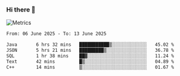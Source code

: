 ### Hi there 👋

![Metrics](https://github.com/radoapx/radoapx/blob/main/github-metrics.svg)

<!--START_SECTION:waka-->

```txt
From: 06 June 2025 - To: 13 June 2025

Java       6 hrs 32 mins   ███████████▒░░░░░░░░░░░░░   45.02 %
JSON       5 hrs 21 mins   █████████▒░░░░░░░░░░░░░░░   36.78 %
SQL        1 hr 38 mins    ██▓░░░░░░░░░░░░░░░░░░░░░░   11.24 %
Text       42 mins         █▒░░░░░░░░░░░░░░░░░░░░░░░   04.89 %
C++        14 mins         ▒░░░░░░░░░░░░░░░░░░░░░░░░   01.67 %
```

<!--END_SECTION:waka-->

<!--
**radoapx/radoapx** is a ✨ _special_ ✨ repository because its `README.md` (this file) appears on your GitHub profile.

Here are some ideas to get you started:

- 🔭 I’m currently working on ...
- 🌱 I’m currently learning ...
- 👯 I’m looking to collaborate on ...
- 🤔 I’m looking for help with ...
- 💬 Ask me about ...
- 📫 How to reach me: ...
- 😄 Pronouns: ...
- ⚡ Fun fact: ...
-->
